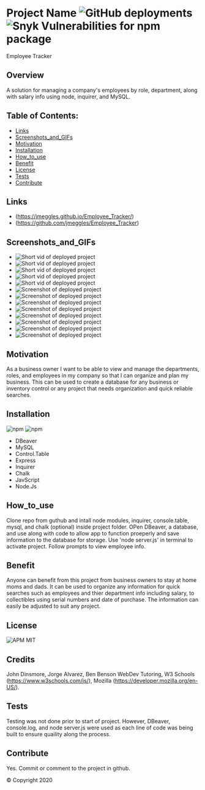  # Project Name ![GitHub deployments](https://img.shields.io/github/deployments/badges/shields/shields-staging?color=pink&style=plastic) ![Snyk Vulnerabilities for npm package](https://img.shields.io/snyk/vulnerabilities/npm/chalk?style=plastic)
  Employee Tracker

  ## Overview 
  A solution for managing a company's employees by role, department, along with salary info using node, inquirer, and MySQL.

  ## Table of Contents:
  - [Links](#Links)
  - [Screenshots_and_GIFs](#Screenshots_and_GIFs)
  - [Motivation](#Motivation)
  - [Installation](#Installation)
  - [How_to_use](#How_to_use)
  - [Benefit](#Benefit)
  - [License](#License)
  - [Tests](#Tests)
  - [Contribute](#Contribute)

 ## Links
  - (https://jmeggles.github.io/Employee_Tracker/)
  - (https://github.com/jmeggles/Employee_Tracker)

 ## Screenshots_and_GIFs 
  - ![Short vid of deployed project](https://media.giphy.com/media/SsqmIahpRQSJrqW2R9/giphy.gif)
  - ![Short vid of deployed project](https://media.giphy.com/media/LP6khVYg1hDUoAhDXM/giphy.gif)
  - ![Short vid of deployed project](https://media.giphy.com/media/LS8dW93BpW4jlLh137/giphy.gif)
  - ![Short vid of deployed project](https://media.giphy.com/media/RLnDcqSIy2Qrrhscsh/giphy.gif)
  - ![Short vid of deployed project](https://media.giphy.com/media/MFaTEWp1x96yDYtkOZ/giphy.gif)
  - ![Screenshot of deployed project](./assets/images/screenshotNewDept.png)  
  - ![Screenshot of deployed project](./assets/images/screenshotNewRole.png)
  - ![Screenshot of deployed project](./assets/images/screenshotNewEmployee.png)  
  - ![Screenshot of deployed project](./assets/images/screenshotViewByDept.png)
  - ![Screenshot of deployed project](./assets/images/screenshotViewByEmployee.png)  
  - ![Screenshot of deployed project](./assets/images/screenshotUpdateRole.png)
  - ![Screenshot of deployed project](./assets/images/screenshotExit.png)  
  - ![Screenshot of deployed project](./assets/images/screenshotDbVSCode.png)
  
  ## Motivation
  As a business owner I want to be able to view and manage the departments, roles, and employees in my company so that I can organize and plan my business.  This can be used to create a database for any business or inventory control or any project that needs organization and quick reliable searches.

  ## Installation 
  ![npm](https://img.shields.io/npm/v/npm?color=pink&style=plastic) ![npm](https://img.shields.io/npm/v/inquirer?color=pink&label=inquirer&style=plastic)
  - DBeaver
  - MySQL
  - Control.Table
  - Express
  - Inquirer
  - Chalk
  - JavScript
  - Node.Js

  ## How_to_use
  Clone repo from guthub and intall node modules, inquirer, console.table, mysql, and chalk (optional) inside project folder.  OPen DBeaver, a database, and use along with code to allow app to function proeperly and save information to the database for storage.  Use 'node server.js' in terminal to activate project. Follow prompts to view employee info.  

  ## Benefit
  Anyone can benefit from this project from business owners to stay at home moms and dads.  It can be used to organize any information for quick searches such as employees and thier department info including salary, to collectibles using serial numbers and date of purchase. The information can easily be adjusted to suit any project.

  ## License 
  ![APM](https://img.shields.io/apm/l/npm?color=pink&style=plastic)
  MIT

  ## Credits
  John Dinsmore, Jorge Alvarez, Ben Benson WebDev Tutoring, W3 Schools (https://www.w3schools.com/js/), Mozilla (https://developer.mozilla.org/en-US/).

  ## Tests
  Testing was not done prior to start of project.  However, DBeaver, console.log, and node server.js were used as each line of code was being built to ensure quaility along the process.

  ## Contribute
  Yes. Commit or comment to the project in github.

  © Copyright 2020
